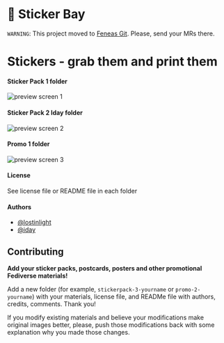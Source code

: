 
# :pizza: Sticker Bay

`WARNING`: This project moved to [Feneas Git](https://git.feneas.org/light/distributopia/sticker-bay). Please, send your MRs there.

# Stickers - grab them and print them

#### Sticker Pack 1 folder
![preview screen 1](stickerpack-1.png?raw=true)

#### Sticker Pack 2 Iday folder
![preview screen 2](stickerpack-2-iday.jpg?raw=true)

#### Promo 1 folder
![preview screen 3](promo-1.jpg?raw=true)

#### License
See license file or README file in each folder

#### Authors
* [@lostinlight](https://mastodon.xyz/@lightone)
* [@iday](https://mastodonten.de/@iday)

## Contributing

**Add your sticker packs, postcards, posters and other promotional Fediverse materials!**

Add a new folder (for example, `stickerpack-3-yourname` or `promo-2-yourname`) with your materials, license file, and READMe file with authors, credits, comments. Thank you!

If you modify existing materials and believe your modifications make original images better, please, push those modifications back with some explanation why you made those changes.
